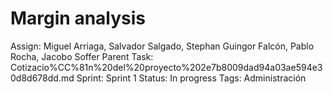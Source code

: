 # Margin analysis

Assign: Miguel Arriaga, Salvador Salgado, Stephan Guingor Falcón, Pablo Rocha, Jacobo Soffer
Parent Task: Cotizacio%CC%81n%20del%20proyecto%202e7b8009dad94a03ae594e30d8d678dd.md
Sprint: Sprint 1
Status: In progress
Tags: Administración